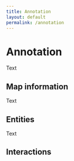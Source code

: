 ```yaml
---
title: Annotation
layout: default
permalink: /annotation
---
```


# Annotation

Text

## Map information

Text

## Entities

Text

## Interactions
